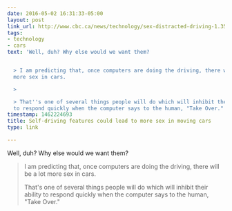 ```yaml
---
date: 2016-05-02 16:31:33-05:00
layout: post
link_url: http://www.cbc.ca/news/technology/sex-distracted-driving-1.3562029
tags:
- technology
- cars
text: 'Well, duh? Why else would we want them?


  > I am predicting that, once computers are doing the driving, there will be a lot
  more sex in cars.

  >

  > That''s one of several things people will do which will inhibit their ability
  to respond quickly when the computer says to the human, "Take Over."'
timestamp: 1462224693
title: Self-driving features could lead to more sex in moving cars
type: link

---
```

Well, duh? Why else would we want them?

> I am predicting that, once computers are doing the driving, there will be a lot more sex in cars.
>
> That's one of several things people will do which will inhibit their ability to respond quickly when the computer says to the human, "Take Over."